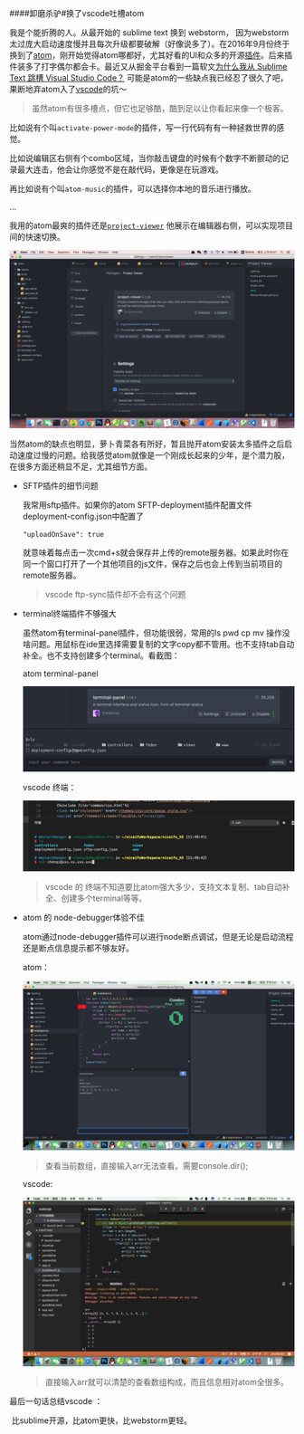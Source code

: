 ####卸磨杀驴#换了vscode吐槽atom

我是个能折腾的人。从最开始的 sublime text 换到 webstorm， 因为webstorm太过庞大启动速度慢并且每次升级都要破解（好像说多了）。在2016年9月份终于换到了[atom](https://atom.io/)，刚开始觉得atom哪都好，尤其好看的UI和众多的开源[插件](https://atom.io/packages)。后来插件装多了打字偶尔都会卡。最近又从掘金平台看到一篇软文[为什么我从 Sublime Text 跳槽 Visual Studio Code？](https://hungys.xyz/why-i-switched-from-sublime-to-vscode/) 可能是atom的一些缺点我已经忍了很久了吧，果断地弃atom入了[vscode](https://code.visualstudio.com/)的坑～

> 虽然atom有很多槽点，但它也足够酷，酷到足以让你看起来像一个极客。

比如说有个叫`activate-power-mode`的插件，写一行代码有有一种拯救世界的感觉。

比如说编辑区右侧有个combo区域，当你敲击键盘的时候有个数字不断颤动的记录最大连击，他会让你感觉不是在敲代码，更像是在玩游戏。

再比如说有个叫`atom-music`的插件，可以选择你本地的音乐进行播放。

...

我用的atom最爽的插件还是[`project-viewer`](https://github.com/jccguimaraes/atom-project-viewer) 他展示在编辑器右侧，可以实现项目间的快速切换。

![](./img/atom.png)



当然atom的缺点也明显，萝卜青菜各有所好，暂且抛开atom安装太多插件之后启动速度过慢的问题。给我感觉atom就像是一个刚成长起来的少年，是个潜力股，在很多方面还稍显不足，尤其细节方面。

- SFTP插件的细节问题

  我常用sftp插件。如果你的atom SFTP-deployment插件配置文件deployment-config.json中配置了

  ```
  "uploadOnSave": true
  ```

  就意味着每点击一次cmd+s就会保存并上传的remote服务器。如果此时你在同一个窗口打开了一个其他项目的js文件，保存之后也会上传到当前项目的remote服务器。

  > vscode ftp-sync插件却不会有这个问题

- terminal终端插件不够强大

  虽然atom有terminal-panel插件，但功能很弱，常用的ls pwd cp mv 操作没啥问题。用鼠标在ide里选择需要复制的文字copy都不管用。也不支持tab自动补全。也不支持创建多个terminal。看截图：

  atom terminal-panel

  ![](./img/atom-terminal.png)

  vscode 终端：

  ![](./img/vscode-terminal.png)

  > vscode 的 终端不知道要比atom强大多少，支持文本复制、tab自动补全、创建多个terminal等等。

- atom 的 node-debugger体验不佳

  atom通过node-debugger插件可以进行node断点调试，但是无论是启动流程还是断点信息提示都不够友好。

  atom：

  ![](./img/atom-debugger.png)

  > 查看当前数组，直接输入arr无法查看。需要console.dir();

  vscode:

  ![](./img/vscode-debugger.png)

  > 直接输入arr就可以清楚的查看数组构成，而且信息相对atom全很多。

最后一句话总结vscode ： 

​	比sublime开源，比atom更快，比webstorm更轻。